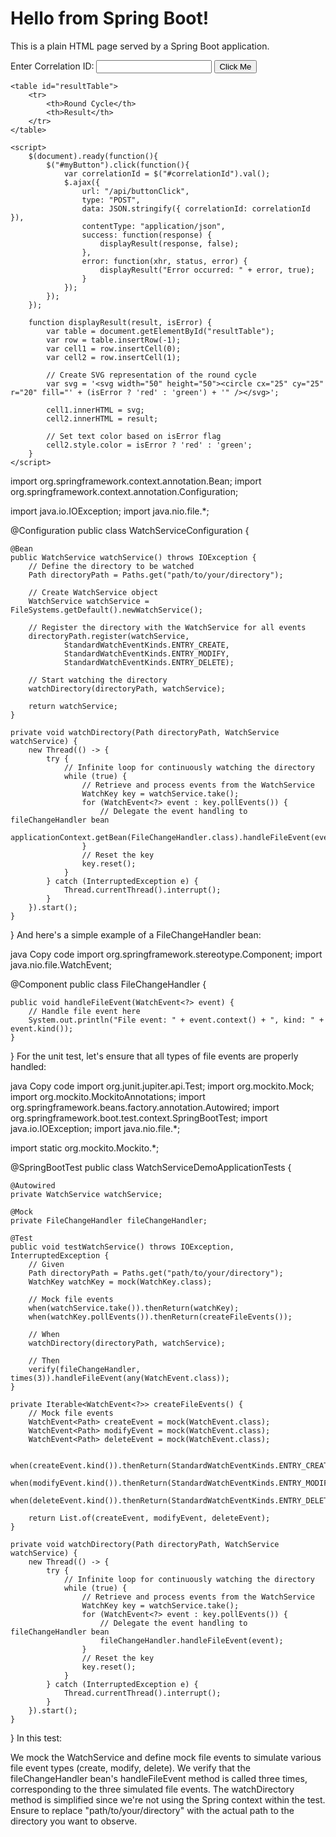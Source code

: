 <!DOCTYPE html>
<html lang="en">
<head>
    <meta charset="UTF-8">
    <meta name="viewport" content="width=device-width, initial-scale=1.0">
    <title>Spring Boot with Plain HTML</title>
    <script src="https://code.jquery.com/jquery-3.6.0.min.js"></script>
    <link rel="stylesheet" type="text/css" href="/css/styles.css">
</head>
<body>
    <h1>Hello from Spring Boot!</h1>
    <p>This is a plain HTML page served by a Spring Boot application.</p>
    <label for="correlationId">Enter Correlation ID:</label>
    <input type="text" id="correlationId" name="correlationId">
    <button id="myButton">Click Me</button>
    
    <table id="resultTable">
        <tr>
            <th>Round Cycle</th>
            <th>Result</th>
        </tr>
    </table>

    <script>
        $(document).ready(function(){
            $("#myButton").click(function(){
                var correlationId = $("#correlationId").val();
                $.ajax({
                    url: "/api/buttonClick",
                    type: "POST",
                    data: JSON.stringify({ correlationId: correlationId }),
                    contentType: "application/json",
                    success: function(response) {
                        displayResult(response, false);
                    },
                    error: function(xhr, status, error) {
                        displayResult("Error occurred: " + error, true);
                    }
                });
            });
        });

        function displayResult(result, isError) {
            var table = document.getElementById("resultTable");
            var row = table.insertRow(-1);
            var cell1 = row.insertCell(0);
            var cell2 = row.insertCell(1);

            // Create SVG representation of the round cycle
            var svg = '<svg width="50" height="50"><circle cx="25" cy="25" r="20" fill="' + (isError ? 'red' : 'green') + '" /></svg>';
            
            cell1.innerHTML = svg;
            cell2.innerHTML = result;

            // Set text color based on isError flag
            cell2.style.color = isError ? 'red' : 'green';
        }
    </script>
</body>
</html>







import org.springframework.context.annotation.Bean;
import org.springframework.context.annotation.Configuration;

import java.io.IOException;
import java.nio.file.*;

@Configuration
public class WatchServiceConfiguration {

    @Bean
    public WatchService watchService() throws IOException {
        // Define the directory to be watched
        Path directoryPath = Paths.get("path/to/your/directory");

        // Create WatchService object
        WatchService watchService = FileSystems.getDefault().newWatchService();

        // Register the directory with the WatchService for all events
        directoryPath.register(watchService,
                StandardWatchEventKinds.ENTRY_CREATE,
                StandardWatchEventKinds.ENTRY_MODIFY,
                StandardWatchEventKinds.ENTRY_DELETE);

        // Start watching the directory
        watchDirectory(directoryPath, watchService);

        return watchService;
    }

    private void watchDirectory(Path directoryPath, WatchService watchService) {
        new Thread(() -> {
            try {
                // Infinite loop for continuously watching the directory
                while (true) {
                    // Retrieve and process events from the WatchService
                    WatchKey key = watchService.take();
                    for (WatchEvent<?> event : key.pollEvents()) {
                        // Delegate the event handling to fileChangeHandler bean
                        applicationContext.getBean(FileChangeHandler.class).handleFileEvent(event);
                    }
                    // Reset the key
                    key.reset();
                }
            } catch (InterruptedException e) {
                Thread.currentThread().interrupt();
            }
        }).start();
    }
}
And here's a simple example of a FileChangeHandler bean:

java
Copy code
import org.springframework.stereotype.Component;
import java.nio.file.WatchEvent;

@Component
public class FileChangeHandler {

    public void handleFileEvent(WatchEvent<?> event) {
        // Handle file event here
        System.out.println("File event: " + event.context() + ", kind: " + event.kind());
    }
}
For the unit test, let's ensure that all types of file events are properly handled:

java
Copy code
import org.junit.jupiter.api.Test;
import org.mockito.Mock;
import org.mockito.MockitoAnnotations;
import org.springframework.beans.factory.annotation.Autowired;
import org.springframework.boot.test.context.SpringBootTest;
import java.io.IOException;
import java.nio.file.*;

import static org.mockito.Mockito.*;

@SpringBootTest
public class WatchServiceDemoApplicationTests {

    @Autowired
    private WatchService watchService;

    @Mock
    private FileChangeHandler fileChangeHandler;

    @Test
    public void testWatchService() throws IOException, InterruptedException {
        // Given
        Path directoryPath = Paths.get("path/to/your/directory");
        WatchKey watchKey = mock(WatchKey.class);

        // Mock file events
        when(watchService.take()).thenReturn(watchKey);
        when(watchKey.pollEvents()).thenReturn(createFileEvents());

        // When
        watchDirectory(directoryPath, watchService);

        // Then
        verify(fileChangeHandler, times(3)).handleFileEvent(any(WatchEvent.class));
    }

    private Iterable<WatchEvent<?>> createFileEvents() {
        // Mock file events
        WatchEvent<Path> createEvent = mock(WatchEvent.class);
        WatchEvent<Path> modifyEvent = mock(WatchEvent.class);
        WatchEvent<Path> deleteEvent = mock(WatchEvent.class);

        when(createEvent.kind()).thenReturn(StandardWatchEventKinds.ENTRY_CREATE);
        when(modifyEvent.kind()).thenReturn(StandardWatchEventKinds.ENTRY_MODIFY);
        when(deleteEvent.kind()).thenReturn(StandardWatchEventKinds.ENTRY_DELETE);

        return List.of(createEvent, modifyEvent, deleteEvent);
    }

    private void watchDirectory(Path directoryPath, WatchService watchService) {
        new Thread(() -> {
            try {
                // Infinite loop for continuously watching the directory
                while (true) {
                    // Retrieve and process events from the WatchService
                    WatchKey key = watchService.take();
                    for (WatchEvent<?> event : key.pollEvents()) {
                        // Delegate the event handling to fileChangeHandler bean
                        fileChangeHandler.handleFileEvent(event);
                    }
                    // Reset the key
                    key.reset();
                }
            } catch (InterruptedException e) {
                Thread.currentThread().interrupt();
            }
        }).start();
    }
}
In this test:

We mock the WatchService and define mock file events to simulate various file event types (create, modify, delete).
We verify that the fileChangeHandler bean's handleFileEvent method is called three times, corresponding to the three simulated file events.
The watchDirectory method is simplified since we're not using the Spring context within the test.
Ensure to replace "path/to/your/directory" with the actual path to the directory you want to observe.
